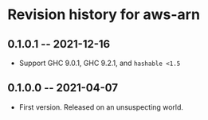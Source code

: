 # Revision history for aws-arn

## 0.1.0.1 -- 2021-12-16

* Support GHC 9.0.1, GHC 9.2.1, and `hashable <1.5`

## 0.1.0.0 -- 2021-04-07

* First version. Released on an unsuspecting world.
